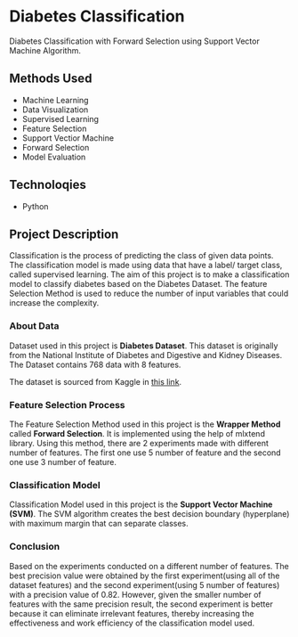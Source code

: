 # **Diabetes Classification**
Diabetes Classification with Forward Selection using Support Vector Machine Algorithm.

## Methods Used
* Machine Learning
* Data Visualization
* Supervised Learning
* Feature Selection
* Support Vectior Machine
* Forward Selection
* Model Evaluation

## Technoloqies
* Python

## Project Description
Classification is the process of predicting the class of given data points. The classification model is made using data that have a label/ target class, called supervised learning. The aim of this project is to make a classification model to classify diabetes based on the Diabetes Dataset. The feature Selection Method is used to reduce the number of input variables that could increase the complexity. 

### About Data
Dataset used in this project is **Diabetes Dataset**. This dataset is originally from the National Institute of Diabetes and Digestive and Kidney Diseases. The Dataset contains 768 data with 8 features.

The dataset is sourced from Kaggle in [this link](https://www.kaggle.com/datasets/mathchi/diabetes-data-set).

### Feature Selection Process
The Feature Selection Method used in this project is the **Wrapper Method** called **Forward Selection**. It is implemented using the help of mlxtend library. Using this method, there are 2 experiments made with different number of features. The first one use 5 number of feature and the second one use 3 number of feature.

### Classification Model
Classification Model used in this project is the **Support Vector Machine (SVM)**. The SVM algorithm creates the best decision boundary (hyperplane) with maximum margin that can separate classes.

### Conclusion
Based on the experiments conducted on a different number of features. The best precision value were obtained by the first experiment(using all of the dataset features) and the second experiment(using 5 number of features) with a precision value of 0.82. However, given the smaller number of features with the same precision result, the second experiment is better because it can eliminate irrelevant features, thereby increasing the effectiveness and work efficiency of the classification model used.
